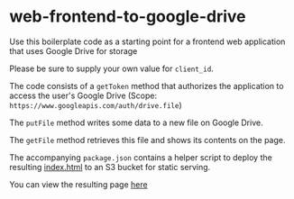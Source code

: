 # web-frontend-to-google-drive

Use this boilerplate code as a starting point for a frontend web application that uses Google Drive for storage

Please be sure to supply your own value for `client_id`.

The code consists of a `getToken` method that authorizes the application to access the user's Google Drive (Scope: `https://www.googleapis.com/auth/drive.file`)

The `putFile` method writes some data to a new file on Google Drive.

The `getFile` method retrieves this file and shows its contents on the page.

The accompanying `package.json` contains a helper script to deploy the resulting [index.html](src/index.html) to an S3 bucket for static serving.

You can view the resulting page [here](https://cloudmatica.s3.amazonaws.com/web-frontend-to-google-drive/index.html)